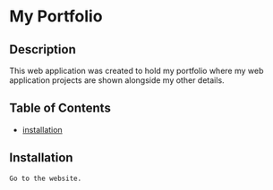 
  # My Portfolio

  ## Description
  This web application was created to hold my portfolio where my web application projects are shown alongside my other details.

  ## Table of Contents
  - [installation](#installation)


  ## Installation
  ```
  Go to the website.
  ```

